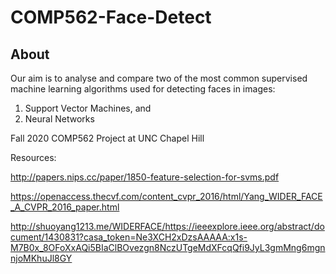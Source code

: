 # COMP562-Face-Detect

## About
Our aim is to analyse and compare two of the most common supervised machine learning algorithms used for detecting faces in images:
1. Support Vector Machines, and
2. Neural Networks

Fall 2020 COMP562 Project at UNC Chapel Hill

Resources:

http://papers.nips.cc/paper/1850-feature-selection-for-svms.pdf

https://openaccess.thecvf.com/content_cvpr_2016/html/Yang_WIDER_FACE_A_CVPR_2016_paper.html

http://shuoyang1213.me/WIDERFACE/https://ieeexplore.ieee.org/abstract/document/1430831?casa_token=Ne3XCH2xDzsAAAAA:x1s-M7B0x_8OFoXxAQi5BIaClBOvezgn8NczUTgeMdXFcqQfi9JyL3gmMng6mgnnjoMKhuJl8GY

